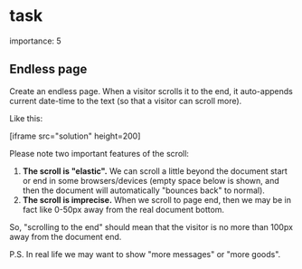 # task

importance: 5

## Endless page

Create an endless page. When a visitor scrolls it to the end, it auto-appends current date-time to the text \(so that a visitor can scroll more\).

Like this:

\[iframe src="solution" height=200\]

Please note two important features of the scroll:

1. **The scroll is "elastic".** We can scroll a little beyond the document start or end in some browsers/devices \(empty space below is shown, and then the document will automatically "bounces back" to normal\).
2. **The scroll is imprecise.** When we scroll to page end, then we may be in fact like 0-50px away from the real document bottom.

So, "scrolling to the end" should mean that the visitor is no more than 100px away from the document end.

P.S. In real life we may want to show "more messages" or "more goods".

